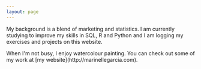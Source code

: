 ```yaml
---
layout: page
---
```


My background is a blend of marketing and statistics. I am currently studying to improve my skills in SQL, R and Python and I am logging my exercises and projects on this website.
<p>When I'm not busy, I enjoy watercolour painting. You can check out some of my work at [my website](http://marinellegarcia.com).